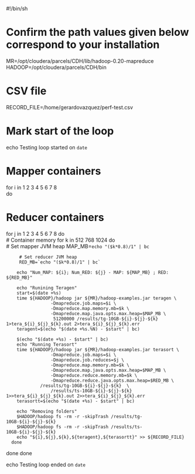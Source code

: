 #!/bin/sh
# Confirm the path values given below correspond to your installation

MR=/opt/cloudera/parcels/CDH/lib/hadoop-0.20-mapreduce
HADOOP=/opt/cloudera/parcels/CDH/bin

# CSV file
RECORD_FILE=/home/gerardovazquez/perf-test.csv

# Mark start of the loop
echo Testing loop started on `date`

# Mapper containers
for i in 1 2 3 4 5 6 7 8    
do
   # Reducer containers
   for j in 1 2 3 4 5 6 7 8 
   do                 
      # Container memory
      for k in 512 768 1024
      do                         
         # Set mapper JVM heap 
         MAP_MB=`echo "($k*0.8)/1" | bc` 

         # Set reducer JVM heap 
         RED_MB=`echo "($k*0.8)/1" | bc` 
    
        echo "Num_MAP: ${i}; Num_RED: ${j} - MAP: ${MAP_MB} ; RED: ${RED_MB}"

        echo "Runining Teragen"
        start=$(date +%s)
        time ${HADOOP}/hadoop jar ${MR}/hadoop-examples.jar teragen \
                     -Dmapreduce.job.maps=$i \
                     -Dmapreduce.map.memory.mb=$k \
                     -Dmapreduce.map.java.opts.max.heap=$MAP_MB \
                      51200000 /results/tg-10GB-${i}-${j}-${k} 1>tera_${i}_${j}_${k}.out 2>tera_${i}_${j}_${k}.err
        teragent=$(echo "$(date +%s.%N) - $start" | bc) 

        $(echo "$(date +%s) - $start" | bc)
        echo "Running Terasort" 
        time ${HADOOP}/hadoop jar ${MR}/hadoop-examples.jar terasort \
                     -Dmapreduce.job.maps=$i \
                     -Dmapreduce.job.reduces=$j \
                     -Dmapreduce.map.memory.mb=$k \
                     -Dmapreduce.map.java.opts.max.heap=$MAP_MB \
                     -Dmapreduce.reduce.memory.mb=$k \
                     -Dmapreduce.reduce.java.opts.max.heap=$RED_MB \
	             /results/tg-10GB-${i}-${j}-${k}  \
                     /results/ts-10GB-${i}-${j}-${k} 1>>tera_${i}_${j}_${k}.out 2>>tera_${i}_${j}_${k}.err
        terasortt=$(echo "$(date +%s) - $start" | bc)

        echo "Removing folders"
        $HADOOP/hadoop fs -rm -r -skipTrash /results/tg-10GB-${i}-${j}-${k}                         
        $HADOOP/hadoop fs -rm -r -skipTrash /results/ts-10GB-${i}-${j}-${k}                 
        echo "${i},${j},${k},${teragent},${terasortt}" >> ${RECORD_FILE}
      done
   done
done

echo Testing loop ended on `date`
